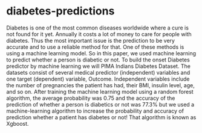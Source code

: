 # diabetes-predictions
Diabetes is one of the most common diseases worldwide where a cure is not found for it yet. Annually it costs a lot of money to care for people with diabetes. Thus the most important issue is the prediction to be very accurate and to use a reliable method for that. One of these methods is using a machine learning model.  So in this paper, we used machine learning to predict whether a person is diabetic or not. To build the onset  Diabetes predictor by machine learning we will PIMA Indians Diabetes Dataset. The datasets consist of several medical predictor (independent) variables and one target (dependent) variable, Outcome. Independent variables include the number of pregnancies the patient has had, their BMI, insulin level, age, and so on. After training the machine learning model using a random forest algorithm, the average probability was 0.75 and the accuracy of the prediction of whether a person is diabetics or not was 77.3% but we used a machine-learning algorithm to increase the probability and accuracy of prediction whether a patient has diabetes or not! That algorithm is known as Xgboost.
